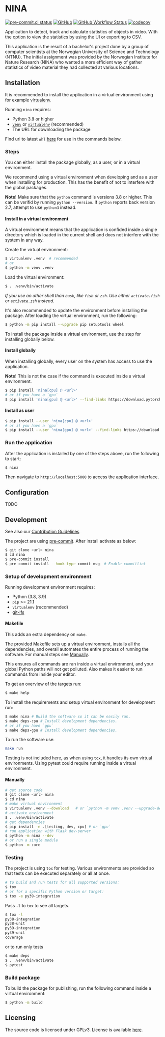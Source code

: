 # NINA

[![pre-commit.ci status](https://results.pre-commit.ci/badge/github/MindTooth/fish-code/master.svg)](https://results.pre-commit.ci/latest/github/MindTooth/fish-code/master)
[![GitHub](https://img.shields.io/github/license/MindTooth/fish-code)](./LICENSE)
[![GitHub Workflow Status](https://img.shields.io/github/workflow/status/MindTooth/fish-code/Tests)](https://github.com/MindTooth/fish-code/actions/workflows/tests.yaml)
[![codecov](https://codecov.io/gh/MindTooth/fish-code/branch/master/graph/badge.svg?token=ZQ3PSGY6P2)](https://codecov.io/gh/MindTooth/fish-code)

Application to detect, track and calculate statistics of objects in video. With
the option to view the statistics by using the UI or exporting to CSV.

This application is the result of a bachelor's project done by a group of
computer scientists at the Norwegian University of Science and Technology
(NTNU). The initial assignment was provided by the Norwegian Institute for
Nature Research (NINA) who wanted a more efficient way of gather statistics of
video material they had collected at various locations.

## Installation

It is recommended to install the application in a virtual environment using
for example [virtualenv](https://virtualenv.pypa.io/en/latest/).

Running `nina` requires:

- Python 3.8 or higher
- [`venv`](https://docs.python.org/3/library/venv.html) or
  [`virtualenv`](https://virtualenv.pypa.io) (recommended)
- The URL for downloading the package

Find url to latest `whl`
[here](https://github.com/MindTooth/fish-code/releases/latest) for use in
the commands below.

### Steps

You can either install the package globally, as a user, or in a virtual
environment.

We recommend using a virtual environment when developing and as a user
when installing for production. This has the benefit of not to interfere
with the global packages.

**Note!** Make sure that the `python` command is versions 3.8 or higher.
This can be verifid by running `python --version`. If `python` reports
back version 2.7, attempt to use `python3` instead.

#### Install in a virtual environment

A virtual environment means that the application is confided inside a
single directory which is loaded in the current shell and does not
interfere with the system in any way.

Create the virtual environment:

```sh
$ virtualenv .venv  # recommended
# or
$ python -m venv .venv
```

Load the virtual environment:

```sh
$ . .venv/bin/activate
```

_If you use an other shell than `bash`, like `fish` or `zsh`. Use
either `activate.fish` or `activate.zsh` instead._

It's also recommended to update the environment before installing the package.
After loading the virtual environment, run the following:

```sh
$ python -m pip install --upgrade pip setuptools wheel
```

To install the package inside a virtual environment, use the step for
installing globally below.

#### Install globally

When installing globally, every user on the system has access to use the
application.

**Note!** This is not the case if the command is executed inside a
virtual environment.

```sh
$ pip install 'nina[cpu] @ <url>'
# or if you have a `gpu`
$ pip install 'nina[gpu] @ <url>' --find-links https://download.pytorch.org/whl/torch_stable.html
```

#### Install as user

```sh
$ pip install --user 'nina[cpu] @ <url>'
# or if you have a `gpu`
$ pip install --user 'nina[gpu] @ <url>' --find-links https://download.pytorch.org/whl/torch_stable.html
```

### Run the application

After the application is installed by one of the steps above, run the
following to start:

```sh
$ nina
```

Then navigate to `http://localhost:5000` to access the application
interface.

## Configuration

TODO

## Development

See also our [Contribution Guidelines](./CONTRIBUTING.md).

The project are using [pre-commit](https://pre-commit.com/). After install
activate as below:

```sh
$ git clone <url> nina
$ cd nina
$ pre-commit install
$ pre-commit install --hook-type commit-msg  # Enable commitlint
```

### Setup of development environment

Running development environment requires:

- Python (3.8, 3.9)
- `pip` >= 21.1
- `virtualenv` (recommended)
- [git-lfs](https://git-lfs.github.com/)

#### Makefile

This adds an extra dependency on `make`.

The provided Makefile sets up a virtual environment, installs all the
dependencies, and overall automates the entire process of running the software.
For manual steps see [Manually](#Manually).

This ensures all commands are ran inside a virtual environment, and your global
Python paths will not get polluted. Also makes it easier to run commands from
inside your editor.

To get an overview of the targets run:

```sh
$ make help
```

To install the requirements and setup virtual environment for development run:

```sh
$ make nina # Build the software so it can be easily ran.
$ make deps-cpu # Install development dependencies.
# or if you have `gpu`
$ make deps-gpu # Install development dependencies.
```

To run the software use:

```sh
make run
```

Testing is not included here, as when using `tox`, it handles its own virtual
environments. Using pytest could require running inside a virtual environment.

#### Manually

```sh
# get source code
$ git clone <url> nina
$ cd nina
# make virtual environment
$ virtualenv .venv --download   # or `python -m venv .venv --upgrade-deps`
# activate environment
$ . .venv/bin/activate
# get dependencies
$ pip install -e .[testing, dev, cpu] # or `gpu`
# run application with Flask dev-server
$ python -m nina --dev
# or run a single module
$ python -m core
```

### Testing

The project is using `tox` for testing. Various environments are provided
so that tests can be executed separately or all at once.

```sh
# to build and run tests for all supported versions:
$ tox
# or for a specific Python version or target:
$ tox -e py39-integration
```

Pass `-l` to `tox` to see all targets.

```sh
$ tox -l
py38-integration
py38-unit
py39-integration
py39-unit
coverage
```

or to run only tests

```sh
$ make deps
$ . .venv/bin/activate
$ pytest
```

### Build package

To build the package for publishing, run the following command inside a
virtual environment:

```sh
$ python -m build
```

## Licensing

The source code is licensed under GPLv3. License is available [here](./LICENSE).
